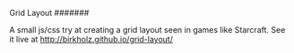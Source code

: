 Grid Layout
#######

A small js/css try at creating a grid layout seen in games like Starcraft.
See it live at http://birkholz.github.io/grid-layout/
